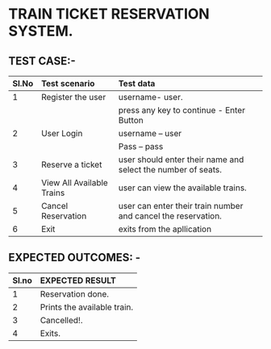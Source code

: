 # TRAIN TICKET RESERVATION SYSTEM. 

## TEST CASE:-

| Sl.No | Test scenario| Test data |
|:----|:------------|:--------|
|1| Register the user| username- user.|
| | |press any key to continue - Enter Button|
|2|User Login|username – user                                                                                                    
| | |Pass – pass|
|3|	Reserve a ticket|	user should enter their name and select the number of seats.|
|4|	View All Available Trains|	user can view the available trains.|
|5|	Cancel Reservation	|user can enter their train number and cancel the reservation.|
|6|	Exit|	exits from the apllication|

## EXPECTED OUTCOMES: -

|Sl.no| EXPECTED RESULT|
|:----|:---------------|
|1|	Reservation done.|
|2|	Prints the available train.|
|3|     Cancelled!.|
|4|	Exits.|

